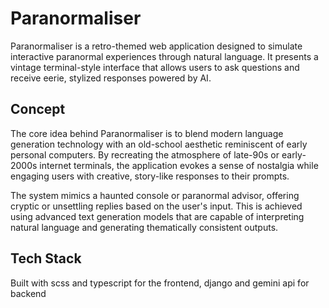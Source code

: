 # Paranormaliser

Paranormaliser is a retro-themed web application designed to simulate interactive paranormal experiences through natural language. It presents a vintage terminal-style interface that allows users to ask questions and receive eerie, stylized responses powered by AI.

## Concept

The core idea behind Paranormaliser is to blend modern language generation technology with an old-school aesthetic reminiscent of early personal computers. By recreating the atmosphere of late-90s or early-2000s internet terminals, the application evokes a sense of nostalgia while engaging users with creative, story-like responses to their prompts.

The system mimics a haunted console or paranormal advisor, offering cryptic or unsettling replies based on the user's input. This is achieved using advanced text generation models that are capable of interpreting natural language and generating thematically consistent outputs.

## Tech Stack

Built with scss and typescript for the frontend, django and gemini api for backend